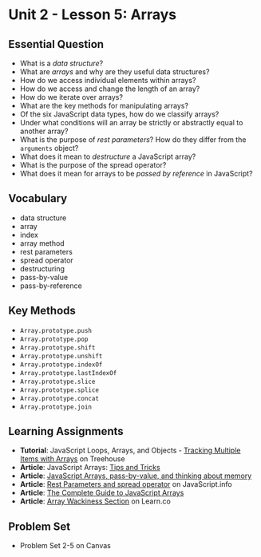 # Unit 2 - Lesson 5: Arrays

## Essential Question
* What is a _data structure_?
* What are _arrays_ and why are they useful data structures?
* How do we access individual elements within arrays?
* How do we access and change the length of an array?
* How do we iterate over arrays?
* What are the key methods for manipulating arrays?
* Of the six JavaScript data types, how do we classify arrays?
* Under what conditions will an array be strictly or abstractly equal to another array?
* What is the purpose of _rest parameters_? How do they differ from the `arguments` object?
* What does it mean to _destructure_ a JavaScript array?
* What is the purpose of the spread operator?
* What does it mean for arrays to be _passed by reference_ in JavaScript?

## Vocabulary
* data structure
* array
* index
* array method
* rest parameters
* spread operator
* destructuring
* pass-by-value
* pass-by-reference

## Key Methods
* `Array.prototype.push`
* `Array.prototype.pop`
* `Array.prototype.shift`
* `Array.prototype.unshift`
* `Array.prototype.indexOf`
* `Array.prototype.lastIndexOf`
* `Array.prototype.slice`
* `Array.prototype.splice`
* `Array.prototype.concat`
* `Array.prototype.join`

## Learning Assignments
* **Tutorial**: JavaScript Loops, Arrays, and Objects - [Tracking Multiple Items with Arrays](https://teamtreehouse.com/library/what-is-an-array) on Treehouse
* **Article**: JavaScript Arrays: [Tips and Tricks](https://www.codingame.com/playgrounds/6181/javascript-arrays---tips-tricks-and-examples)
* **Article**: [JavaScript Arrays, pass-by-value, and thinking about memory](https://medium.com/@TK_CodeBear/javascript-arrays-pass-by-value-and-thinking-about-memory-fffb7b0bf43)
* **Article**: [Rest Parameters and spread operator](https://javascript.info/rest-parameters-spread-operator) on JavaScript.info
* **Article**: [The Complete Guide to JavaScript Arrays](https://dev.to/codetheweb/the-complete-guide-to-javascript-arrays-5dhc)
* **Article**: [Array Wackiness Section](https://github.com/learn-co-curriculum/javascript-arrays#array-wackiness) on Learn.co


## Problem Set
* Problem Set 2-5 on Canvas
